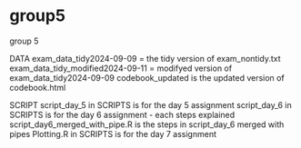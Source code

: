 # group5
group 5

DATA
exam_data_tidy2024-09-09 = the tidy version of exam_nontidy.txt
  exam_data_tidy_modified2024-09-11 = modifyed version of exam_data_tidy2024-09-09
codebook_updated is the updated version of codebook.html


SCRIPT
script_day_5 in SCRIPTS is for the day 5 assignment
script_day_6 in SCRIPTS is for the day 6 assignment -  each steps explained
  script_day6_merged_with_pipe.R is the steps in script_day_6 merged with pipes
Plotting.R in SCRIPTS is for the day 7 assignment 